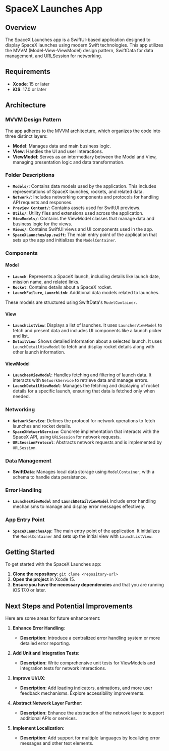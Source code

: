 # SpaceX Launches App

## Overview

The SpaceX Launches app is a SwiftUI-based application designed to display SpaceX launches using modern Swift technologies. This app utilizes the MVVM (Model-View-ViewModel) design pattern, SwiftData for data management, and URLSession for networking.

## Requirements

- **Xcode**: 15 or later
- **iOS**: 17.0 or later

## Architecture

### MVVM Design Pattern

The app adheres to the MVVM architecture, which organizes the code into three distinct layers:

- **Model**: Manages data and main business logic.
- **View**: Handles the UI and user interactions.
- **ViewModel**: Serves as an intermediary between the Model and View, managing presentation logic and data transformation.

### Folder Descriptions

- **`Models/`**: Contains data models used by the application. This includes representations of SpaceX launches, rockets, and related data.
- **`Network/`**: Includes networking components and protocols for handling API requests and responses.
- **`Preview Content/`**: Contains assets used for SwiftUI previews.
- **`Utils/`**: Utility files and extensions used across the application.
- **`ViewModels/`**: Contains the ViewModel classes that manage data and business logic for the views.
- **`Views/`**: Contains SwiftUI views and UI components used in the app.
- **`SpaceXLaunchesApp.swift`**: The main entry point of the application that sets up the app and initializes the `ModelContainer`.

### Components

#### Model

- **`Launch`**: Represents a SpaceX launch, including details like launch date, mission name, and related links.
- **`Rocket`**: Contains details about a SpaceX rocket.
- **`LaunchFailure`, `LaunchLink`**: Additional data models related to launches.

These models are structured using SwiftData's `ModelContainer`.

#### View

- **`LaunchListView`**: Displays a list of launches. It uses `LaunchesViewModel` to fetch and present data and includes UI components like a launch picker and list.
- **`DetailView`**: Shows detailed information about a selected launch. It uses `LaunchDetailViewModel` to fetch and display rocket details along with other launch information.

#### ViewModel

- **`LaunchesViewModel`**: Handles fetching and filtering of launch data. It interacts with `NetworkService` to retrieve data and manage errors.
- **`LaunchDetailViewModel`**: Manages the fetching and displaying of rocket details for a specific launch, ensuring that data is fetched only when needed.

### Networking

- **`NetworkService`**: Defines the protocol for network operations to fetch launches and rocket details.
- **`SpaceXNetworkService`**: Concrete implementation that interacts with the SpaceX API, using `URLSession` for network requests.
- **`URLSessionProtocol`**: Abstracts network requests and is implemented by `URLSession`.

### Data Management

- **SwiftData**: Manages local data storage using `ModelContainer`, with a schema to handle data persistence.

### Error Handling

- **`LaunchesViewModel`** and **`LaunchDetailViewModel`** include error handling mechanisms to manage and display error messages effectively.

### App Entry Point

- **`SpaceXLaunchesApp`**: The main entry point of the application. It initializes the `ModelContainer` and sets up the initial view with `LaunchListView`.

## Getting Started

To get started with the SpaceX Launches app:

1. **Clone the repository**: `git clone <repository-url>`
2. **Open the project** in Xcode 15.
3. **Ensure you have the necessary dependencies** and that you are running iOS 17.0 or later.


## Next Steps and Potential Improvements

Here are some areas for future enhancement:

1. **Enhance Error Handling**:
   - **Description**: Introduce a centralized error handling system or more detailed error reporting.

2. **Add Unit and Integration Tests**:
   - **Description**: Write comprehensive unit tests for ViewModels and integration tests for network interactions.

3. **Improve UI/UX**:
   - **Description**: Add loading indicators, animations, and more user feedback mechanisms. Explore accessibility improvements.

4. **Abstract Network Layer Further**:
   - **Description**: Enhance the abstraction of the network layer to support additional APIs or services.

5. **Implement Localization**:
   - **Description**: Add support for multiple languages by localizing error messages and other text elements.



